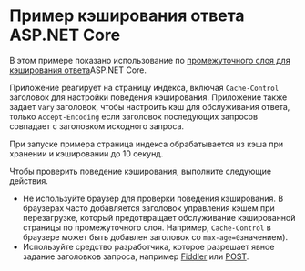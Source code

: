 # <a name="aspnet-core-response-caching-sample"></a>Пример кэширования ответа ASP.NET Core

В этом примере показано использование по [промежуточного слоя для кэширования ответа](https://docs.microsoft.com/aspnet/core/performance/caching/middleware)ASP.NET Core.

Приложение реагирует на страницу индекса, включая `Cache-Control` заголовок для настройки поведения кэширования. Приложение также задает `Vary` заголовок, чтобы настроить кэш для обслуживания ответа, только `Accept-Encoding` если заголовок последующих запросов совпадает с заголовком исходного запроса.

При запуске примера страница индекса обрабатывается из кэша при хранении и кэшировании до 10 секунд.

Чтобы проверить поведение кэширования, выполните следующие действия.

* Не используйте браузер для проверки поведения кэширования. В браузерах часто добавляется заголовок управления кэшем при перезагрузке, который предотвращает обслуживание кэшированной страницы по промежуточного слоя. Например, `Cache-Control` в браузере может быть добавлен заголовок со `max-age=0`значением).
* Используйте средство разработчика, которое разрешает явное задание заголовков запроса, например <a href="https://www.telerik.com/fiddler">Fiddler</a> или <a href="https://www.getpostman.com/">POST</a>.
